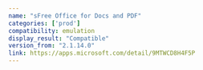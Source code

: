 ```yaml
---
name: "sFree Office for Docs and PDF"
categories: ['prod']
compatibility: emulation
display_result: "Compatible"
version_from: "2.1.14.0"
link: https://apps.microsoft.com/detail/9MTWCD8H4F5P
---
```

